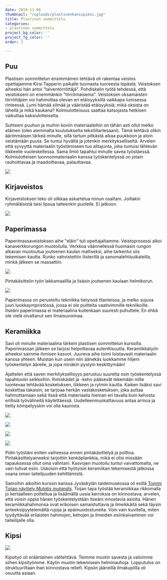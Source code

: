 ```yaml
---
date: 2019-11-06
thumbnail: "/uploads/plastinenkansipieni.jpg"
title: Plastinen sommittelu
categories:
- plastinen sommittelu
project_bg_color: ''
project_fg_color: ''
order: 2

---
```

## Puu

Plastisen sommittelun ensimmäinen tehtävä oli rakentaa veistos opettajamme Kirsi Tapperin paikalle tuomasta tuoreesta lepästä. Veistoksen aiheeksi hän antoi "talventörröttäjä". Pohdiskelin työtä tehdessä, että veistokseni on enemmänkin "törrömaisema". Veistoksen oksamaisten törröttäjien voi hahmottaa olevan eri etäisyyksillä vaikkapa lumisessa rinteessä. Lumi hämää silmää ja vääristää etäisyyksiä; mikä oksista on lähellä ja mikä kaukana? Kolmiulotteisuus saattaa katsojasta hetkisen vaikuttaa kaksiulotteiselta.

Suhteeni puuhun ja muihin koviin materiaaleihin on tähän asti ollut melko etäinen (olen aiemmalta koulutukselta tekstiiliartesaani). Tämä tehtävä olikin äärimmäisen tärkeä minulle, sillä tartuin pitkästä aikaa puukkoon ja aloin veistämään puuta. Se tuntui hyvältä ja jotenkin merkitykselliseltä. Arvelen että syvyyttä materiaalin työstämiseen tuo alitajunta, joka tuntuisi lähtevän liikkeelle vuoleskellessa. Sama ilmiö tapahtui minulle savea työstäessä. Kolmiulotteisen luonnonmateriaalin kanssa työskentelyssä on jotain rauhoittavaa ja maadoittavaa, palauttavaa.

![](/uploads/törröttäjäkollaasi.jpg)

## Kirjaveistos

Kirjaveistoksen teko oli silkkaa askartelua minun osaltani. Joillakin ryhmäläisistä taisi lipsua taiteenkin puolelle. Ei jatkoon.

![](/uploads/paperiveistoskollaasi.jpg)

## Paperimassa

Paperimassaveistoksen aihe "eläin" tuli opettajaltamme. Veistoprosessi alkoi kanaverkkorungon muotoilulla. Verkkoa väännellessä huomasin rungon alkavan muotoutua joutsenen kaulan malliseksi, aihe tarkentui siis tekemisen kautta. Runko vahvistettiin liisterillä ja sanomalehtisuikaleilla, minkä jälkeen se massattiin.

![](/uploads/joutsenkollaasi1.jpg)

Pintakäsittelin työn lakkamaalilla ja lisäsin joutsenen kaulaan helmikorun.

![](/uploads/joutsenkollasi3.jpg)

Paperimassa on perusteltu tekniikka tietyissä tilanteissa, ja melko sujuva juuri luokkaympristössä, jossa ei ole puitteita vaativimmille tekniikoille. Itseäni paperimassa ei materiaalina kuitenkaan suuresti puhuttele. En ehkä ole vielä oivaltanut sen ilmaisuvoimaa.

## Keramiikka

Savi oli minulle materiaalina tärkein plastisen sommittelun kurssilla. Paperimassan jälkeen se tarjosi helpottavaa autenttisuutta. Keramiikkatyön aiheeksi saimme ihmisen kasvot. Juureva aihe toimi loistavasti materiaalin kanssa yhteen. Muistan kun usein niin äänekäs luokkamme hiljeni työskentelyn äärelle, ja jopa minäkin pystyin keskittymään!

Ajattelen että saven merkityksellisyys perustuu suurelta osin työskentelyssä tapahtuviin seikkoihin. Ihmiskädet ja -keho pääsevät tekemään niille luontevaa tehtävää kosketuksen, liikkeen ja rytmin kautta. Kaiken lisäksi savi koskettaa takaisin; se tarjoaa herkän vastakosketuksen, joka auttaa hahmottamaan sekä itseä että materiaalia hieman eri tavalla kuin kehosta erillisiä työvälineitä käytettäessä. Uudelleenmuokattavuus antaa armoa ja tietty kömpelyyskin voi olla kaunista.

![](/uploads/savi11.jpg)

![](/uploads/savi234b.jpg)

![](/uploads/kollaasiok1.jpg)

![](/uploads/savikollaasi0k2.jpg)

Pidin työstäni eniten vaiheessa ennen pintakäsittelyä ja polttoa. Pintakäsittelyaineeksi tarjottiin kenkäplankkia, mikä ei olisi missään tapauksessa ollut oma valintani. Kasvojen muotoilu tuntui vaivattomalta, ne vain tulivat esiin. Uskoisin että hyötyisin keramiikan tekemisestä jatkossa osana oman taitelijuuden kehittämistä.

Samoihin aikoihin kurssin kanssa Jyväskylän taidemuseossa oli esillä [Tommi Toijan näyttely _Mutatis mutandis_](https://www.jyvaskyla.fi/jyvaskylan-taidemuseo/nayttelyt/nayttelyarkisto/2016-nayttelyt/tommi-toija-mutatis-mutandis)_._ Toijan tapa työstää keramiikkaa rikkomalla jo kertaalleen poltettua ja lisäämällä uusia kerroksia on kiinnostava; arvelen, että voisin oppia hänen työskentelystään itseäni innostavia asioita. Hänen keramiikkahahmonsa ovat erikoisen samaistuttavia ja ilmeikkäitä sekä täysin anteeksipyytelemättä rujoja ja epämuodostuneita. Voin vain kuvitella, miten tyydyttävää erilaisten hahmojen, kehojen ja ilmeiden esiinkaivaminen voi taiteilijalle olla. 

## Kipsi

![](/uploads/kipsityö1.jpg)

Kipsityö oli eräänlainen välitehtävä. Teimme muotin savesta ja valoimme siihen kipsityömme. Käytin muotin tekemiseen helminauhoja. Lopputulos on struktuuriltaan ihan kiinnostava reliefi. Kipsiin jääneillä ilmakuplilla oli osuutta asiaan.